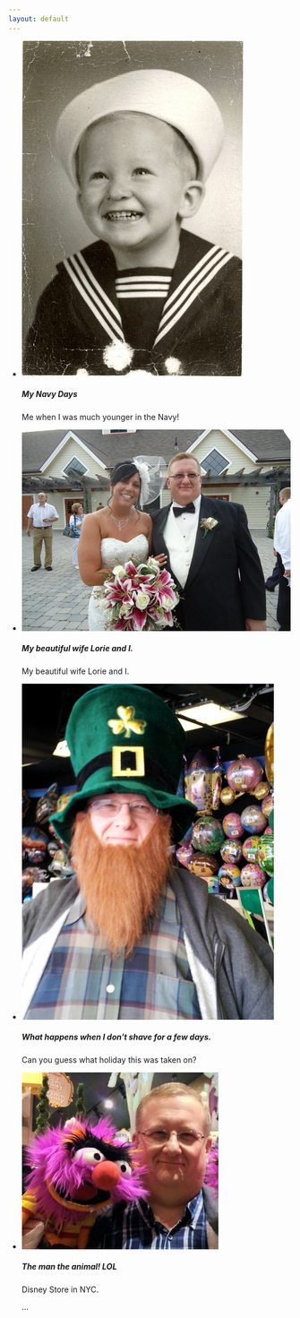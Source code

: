 ```yaml
---
layout: default
---
```

<ul class="thumbnails">
  <li class="span2">
    <div class="thumbnail">
      <img src="../personal/photos/roger.jpg" alt="Me in the Navy in my younger years.">
      <h5>My Navy Days</h5>
      <p>Me when I was much younger in the Navy!</p>
    </div>
  </li>

  <li class="span2">
    <div class="thumbnail">
      <img src="../personal/photos/004.jpg" alt="My beautiful wife Lorie and I.">
      <h5>My beautiful wife Lorie and I.</h5>
      <p>My beautiful wife Lorie and I.</p>
    </div>
  </li>

  <li class="span2">
    <div class="thumbnail">
      <img src="../personal/photos/20120317_113455.jpg" alt="Yes that is me.">
      <h5>What happens when I don't shave for a few days.</h5>
      <p>Can you guess what holiday this was taken on?</p>
    </div>
  </li>

  <li class="span2">
    <div class="thumbnail">
      <img src="../personal/photos/RogerandAnimal2.jpg" alt="My hero!">
      <h5>The man the animal! LOL</h5>
      <p>Disney Store in NYC.</p>
    </div>
  </li>

  ...
</ul>